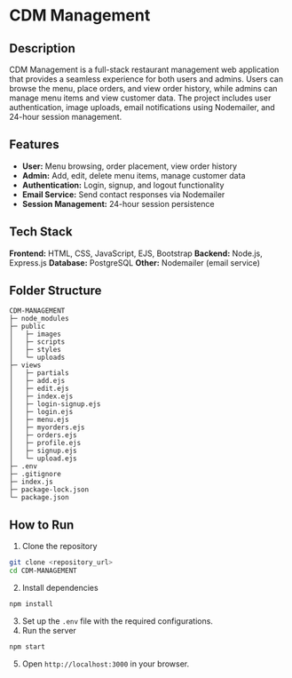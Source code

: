 # CDM Management

## Description
CDM Management is a full-stack restaurant management web application that provides a seamless experience for both users and admins. Users can browse the menu, place orders, and view order history, while admins can manage menu items and view customer data. The project includes user authentication, image uploads, email notifications using Nodemailer, and 24-hour session management.

## Features
- **User:** Menu browsing, order placement, view order history
- **Admin:** Add, edit, delete menu items, manage customer data
- **Authentication:** Login, signup, and logout functionality
- **Email Service:** Send contact responses via Nodemailer
- **Session Management:** 24-hour session persistence

## Tech Stack
**Frontend:** HTML, CSS, JavaScript, EJS, Bootstrap
**Backend:** Node.js, Express.js
**Database:** PostgreSQL
**Other:** Nodemailer (email service)

## Folder Structure
```
CDM-MANAGEMENT
├─ node_modules
├─ public
│   ├─ images
│   ├─ scripts
│   ├─ styles
│   └─ uploads
├─ views
│   ├─ partials
│   ├─ add.ejs
│   ├─ edit.ejs
│   ├─ index.ejs
│   ├─ login-signup.ejs
│   ├─ login.ejs
│   ├─ menu.ejs
│   ├─ myorders.ejs
│   ├─ orders.ejs
│   ├─ profile.ejs
│   ├─ signup.ejs
│   └─ upload.ejs
├─ .env
├─ .gitignore
├─ index.js
├─ package-lock.json
└─ package.json
```

## How to Run
1. Clone the repository
```bash
git clone <repository_url>
cd CDM-MANAGEMENT
```
2. Install dependencies
```bash
npm install
```
3. Set up the `.env` file with the required configurations.
4. Run the server
```bash
npm start
```
5. Open `http://localhost:3000` in your browser.
